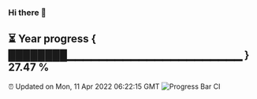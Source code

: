 ### Hi there 👋
⏳ Year progress { ████████▁▁▁▁▁▁▁▁▁▁▁▁▁▁▁▁▁▁▁▁▁▁ } 27.47 %
---
⏰ Updated on Mon, 11 Apr 2022 06:22:15 GMT
![Progress Bar CI](https://github.com/liununu/liununu/workflows/Progress%20Bar%20CI/badge.svg)

